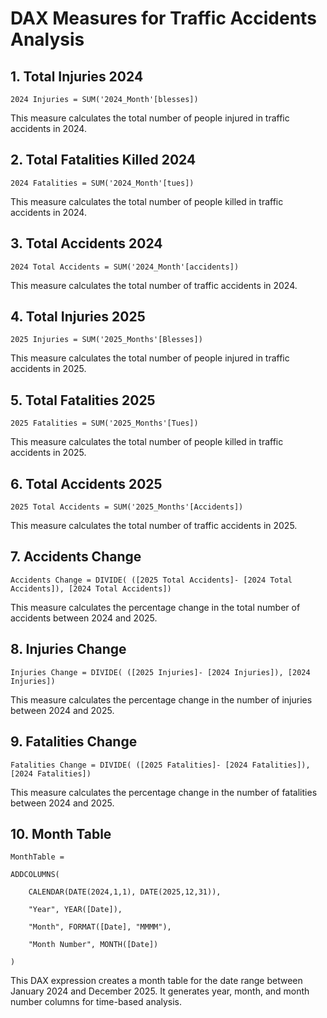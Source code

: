 # DAX Measures for Traffic Accidents Analysis

## 1. Total Injuries 2024

```DAX
2024 Injuries = SUM('2024_Month'[blesses])
```

This measure calculates the total number of people injured in traffic accidents in 2024.


## 2. Total Fatalities Killed 2024

```DAX
2024 Fatalities = SUM('2024_Month'[tues])
```

This measure calculates the total number of people killed in traffic accidents in 2024.

## 3. Total Accidents 2024

```DAX
2024 Total Accidents = SUM('2024_Month'[accidents])
```

This measure calculates the total number of traffic accidents in 2024.

## 4. Total Injuries 2025

```DAX
2025 Injuries = SUM('2025_Months'[Blesses])
```

This measure calculates the total number of people injured in traffic accidents in 2025.

## 5. Total Fatalities 2025

```DAX
2025 Fatalities = SUM('2025_Months'[Tues])
```

This measure calculates the total number of people killed in traffic accidents in 2025.

## 6. Total Accidents 2025

```DAX
2025 Total Accidents = SUM('2025_Months'[Accidents])
```

This measure calculates the total number of traffic accidents in 2025.

## 7. Accidents Change

```DAX
Accidents Change = DIVIDE( ([2025 Total Accidents]- [2024 Total Accidents]), [2024 Total Accidents])
```

This measure calculates the percentage change in the total number of accidents between 2024 and 2025.

## 8. Injuries Change

```DAX
Injuries Change = DIVIDE( ([2025 Injuries]- [2024 Injuries]), [2024 Injuries])
```

This measure calculates the percentage change in the number of injuries between 2024 and 2025.

## 9. Fatalities Change

```DAX
Fatalities Change = DIVIDE( ([2025 Fatalities]- [2024 Fatalities]), [2024 Fatalities])
```

This measure calculates the percentage change in the number of fatalities between 2024 and 2025.

## 10. Month Table

```DAX
MonthTable = 

ADDCOLUMNS(

    CALENDAR(DATE(2024,1,1), DATE(2025,12,31)), 
    
    "Year", YEAR([Date]), 
    
    "Month", FORMAT([Date], "MMMM"),
    
    "Month Number", MONTH([Date])
    
)
```

This DAX expression creates a month table for the date range between January 2024 and December 2025. It generates year, month, and month number columns for time-based analysis.
